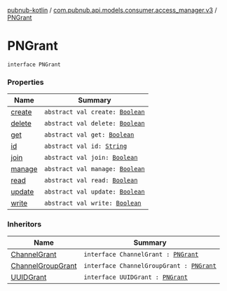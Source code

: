 [pubnub-kotlin](../../index.md) / [com.pubnub.api.models.consumer.access_manager.v3](../index.md) / [PNGrant](./index.md)

# PNGrant

`interface PNGrant`

### Properties

| Name | Summary |
|---|---|
| [create](create.md) | `abstract val create: `[`Boolean`](https://kotlinlang.org/api/latest/jvm/stdlib/kotlin/-boolean/index.html) |
| [delete](delete.md) | `abstract val delete: `[`Boolean`](https://kotlinlang.org/api/latest/jvm/stdlib/kotlin/-boolean/index.html) |
| [get](get.md) | `abstract val get: `[`Boolean`](https://kotlinlang.org/api/latest/jvm/stdlib/kotlin/-boolean/index.html) |
| [id](id.md) | `abstract val id: `[`String`](https://kotlinlang.org/api/latest/jvm/stdlib/kotlin/-string/index.html) |
| [join](join.md) | `abstract val join: `[`Boolean`](https://kotlinlang.org/api/latest/jvm/stdlib/kotlin/-boolean/index.html) |
| [manage](manage.md) | `abstract val manage: `[`Boolean`](https://kotlinlang.org/api/latest/jvm/stdlib/kotlin/-boolean/index.html) |
| [read](read.md) | `abstract val read: `[`Boolean`](https://kotlinlang.org/api/latest/jvm/stdlib/kotlin/-boolean/index.html) |
| [update](update.md) | `abstract val update: `[`Boolean`](https://kotlinlang.org/api/latest/jvm/stdlib/kotlin/-boolean/index.html) |
| [write](write.md) | `abstract val write: `[`Boolean`](https://kotlinlang.org/api/latest/jvm/stdlib/kotlin/-boolean/index.html) |

### Inheritors

| Name | Summary |
|---|---|
| [ChannelGrant](../-channel-grant/index.md) | `interface ChannelGrant : `[`PNGrant`](./index.md) |
| [ChannelGroupGrant](../-channel-group-grant/index.md) | `interface ChannelGroupGrant : `[`PNGrant`](./index.md) |
| [UUIDGrant](../-u-u-i-d-grant/index.md) | `interface UUIDGrant : `[`PNGrant`](./index.md) |
